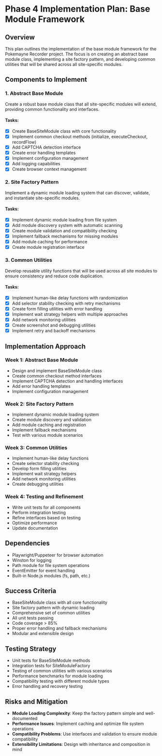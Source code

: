 # Phase 4 Implementation Plan: Base Module Framework

## Overview
This plan outlines the implementation of the base module framework for the Pokemayne Recorder project. The focus is on creating an abstract base module class, implementing a site factory pattern, and developing common utilities that will be shared across all site-specific modules.

## Components to Implement

### 1. Abstract Base Module
Create a robust base module class that all site-specific modules will extend, providing common functionality and interfaces.

#### Tasks:
- [x] Create BaseSiteModule class with core functionality
- [x] Implement common checkout methods (initialize, executeCheckout, recordFlow)
- [x] Add CAPTCHA detection interface
- [x] Create error handling templates
- [x] Implement configuration management
- [x] Add logging capabilities
- [x] Create browser context management

### 2. Site Factory Pattern
Implement a dynamic module loading system that can discover, validate, and instantiate site-specific modules.

#### Tasks:
- [x] Implement dynamic module loading from file system
- [x] Add module discovery system with automatic scanning
- [x] Create module validation and compatibility checking
- [x] Implement fallback mechanisms for missing modules
- [x] Add module caching for performance
- [x] Create module registration interface

### 3. Common Utilities
Develop reusable utility functions that will be used across all site modules to ensure consistency and reduce code duplication.

#### Tasks:
- [x] Implement human-like delay functions with randomization
- [x] Add selector stability checking with retry mechanisms
- [x] Create form filling utilities with error handling
- [x] Implement wait strategy helpers with multiple approaches
- [x] Add network monitoring utilities
- [x] Create screenshot and debugging utilities
- [x] Implement retry and backoff mechanisms

## Implementation Approach

### Week 1: Abstract Base Module
- Design and implement BaseSiteModule class
- Create common checkout method interfaces
- Implement CAPTCHA detection and handling interfaces
- Add error handling templates
- Implement configuration management

### Week 2: Site Factory Pattern
- Implement dynamic module loading system
- Create module discovery and validation
- Add module caching and registration
- Implement fallback mechanisms
- Test with various module scenarios

### Week 3: Common Utilities
- Implement human-like delay functions
- Create selector stability checking
- Develop form filling utilities
- Implement wait strategy helpers
- Add network monitoring utilities
- Create debugging utilities

### Week 4: Testing and Refinement
- Write unit tests for all components
- Perform integration testing
- Refine interfaces based on testing
- Optimize performance
- Update documentation

## Dependencies
- Playwright/Puppeteer for browser automation
- Winston for logging
- Path module for file system operations
- EventEmitter for event handling
- Built-in Node.js modules (fs, path, etc.)

## Success Criteria
- BaseSiteModule class with all core functionality
- Site factory pattern with dynamic loading
- Comprehensive set of common utilities
- All unit tests passing
- Code coverage > 85%
- Proper error handling and fallback mechanisms
- Modular and extensible design

## Testing Strategy
- Unit tests for BaseSiteModule methods
- Integration tests for SiteModuleFactory
- Testing of common utilities with various scenarios
- Performance benchmarks for module loading
- Compatibility testing with different module types
- Error handling and recovery testing

## Risks and Mitigation
- **Module Loading Complexity**: Keep the factory pattern simple and well-documented
- **Performance Issues**: Implement caching and optimize file system operations
- **Compatibility Problems**: Use interfaces and validation to ensure module compatibility
- **Extensibility Limitations**: Design with inheritance and composition in mind